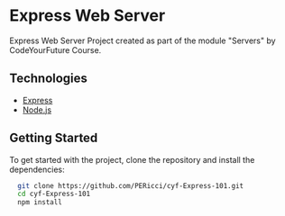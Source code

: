 # Express Web Server

Express Web Server Project created as part of the module "Servers" by CodeYourFuture Course.

## Technologies

- [Express](https://expressjs.com/)
- [Node.js](https://nodejs.org/en/)

## Getting Started

To get started with the project, clone the repository and install the dependencies:

```bash
  git clone https://github.com/PERicci/cyf-Express-101.git
  cd cyf-Express-101
  npm install
```